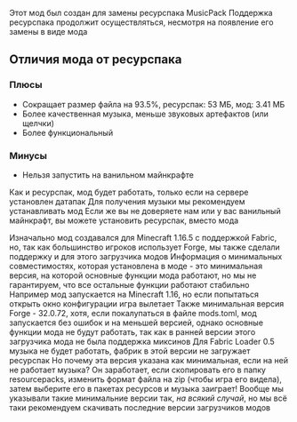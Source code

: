 Этот мод был создан для замены ресурспака MusicPack
Поддержка ресурспака продолжит осуществляться, несмотря на появление его замены в виде мода
## Отличия мода от ресурспака
### Плюсы
- Сокращает размер файла на 93.5%, ресурспак: 53 МБ, мод: 3.41 МБ
- Более качественная музыка, меньше звуковых артефактов (или щелчки)
- Более функциональный
### Минусы
- Нельзя запустить на ванильном майнкрафте

Как и ресурспак, мод будет работать, только если на сервере установлен датапак
Для получения музыки мы рекомендуем устанавливать мод
Если же вы не доверяете нам или у вас ванильный майнкрафт, вы можете установить ресурспак, вместо мода

Изначально мод создавался для Minecraft 1.16.5 с поддержкой Fabric, но, так как большинство игроков использует Forge, мы также сделали поддержку и для этого загрузчика модов
Информация о минимальных совместимостях, которая установлена в моде - это минимальная версия, на которой основные функции мода работают, но мы не гарантируем, что все остальные функции работают стабильно
Например мод запускается на Minecraft 1.16, но если попытаться открыть окно конфигурации игра вылетает
Также минимальная версия Forge - 32.0.72, хотя, если покалупаться в файле mods.toml, мод запускается без ошибок и на меньшей версией, однако основные функции мода не будут работать, так как в ранней версии этого загрузчика мода не была поддержка миксинов
Для Fabric Loader 0.5 музыка не будет работать, фабрик в этой версии не загружает ресурспак
Но почему эта версия указана как минимальная, если на ней не работает музыка?
Он заработает, если скопировать его в папку resourcepacks, изменить формат файла на zip (чтобы игра его видела), затем выберите его в пакетах ресурсов и музыка заиграет!
Вообще мы указывали такие минимальние версии так, *на всякий случай*, но мы всё таки рекомендуем скачивать последние версии загрузчиков модов
